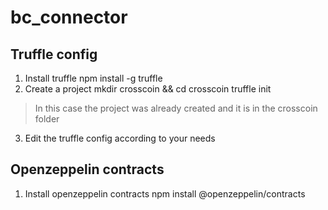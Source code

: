 # bc_connector

## Truffle config
1. Install truffle 
    npm install -g truffle
2. Create a project
    mkdir crosscoin && cd crosscoin
    truffle init
> In this case the project was already created and it is in the crosscoin folder
3. Edit the truffle config according to your needs

## Openzeppelin contracts
1. Install openzeppelin contracts
    npm install @openzeppelin/contracts